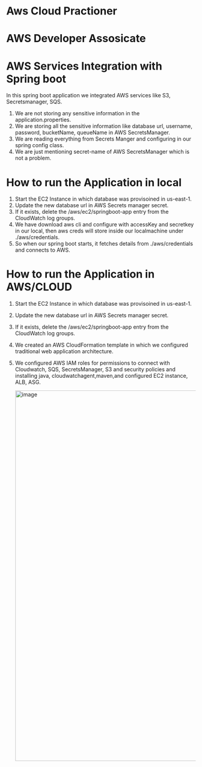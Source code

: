 # Aws Cloud Practioner
# AWS Developer Assosicate
# AWS Services Integration with Spring boot

In this spring boot application we integrated AWS services like S3, Secretsmanager, SQS.
  1. We are not storing any sensitive information in the application.properties.
  2. We are storing all the sensitive information like database url, username, password, bucketName, queueName in AWS SecretsManager.
  3. We are reading everything from Secrets Manger and configuring in our spring config class.
  4. We are just mentioning secret-name of AWS SecretsManager which is not a problem.
# How to run the Application in local
  1. Start the EC2 Instance in which database was provisoined in us-east-1.
  2. Update the new database url in AWS Secrets manager secret.
  3. If it exists, delete the /aws/ec2/springboot-app entry from the CloudWatch log groups.
  4. We have download aws cli and configure with accessKey and secretkey in our local, then aws creds will store inside our localmachine under ./aws/credentials.
  5. So when our spring boot starts, it fetches details from ./aws/credentials and connects to AWS.
# How to run the Application in AWS/CLOUD
  1. Start the EC2 Instance in which database was provisoined in us-east-1.
  2. Update the new database url in AWS Secrets manager secret.
  3. If it exists, delete the /aws/ec2/springboot-app entry from the CloudWatch log groups.
  4. We created an AWS CloudFormation template in which we configured traditional web application architecture.
  5. We configured AWS IAM roles for permissions to connect with Cloudwatch, SQS, SecretsManager, S3 and security policies and installing java,     cloudwatchagent,maven,and configured EC2 instance, ALB, ASG.

     <img width="987" alt="image" src="https://github.com/user-attachments/assets/61473915-304e-4746-9eb7-b5050fa02664" />

